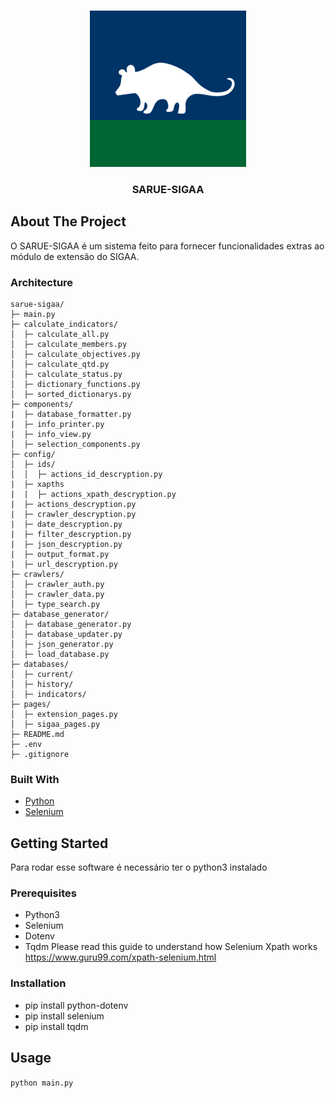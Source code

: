 

<!-- PROJECT LOGO -->
<br />
<p align="center">
  <img src="sarue-UnB.png" alt="Logo" width="250" height="250">

  <h3 align="center">SARUE-SIGAA</h3>
</p>



<!-- ABOUT THE PROJECT -->
## About The Project
O SARUE-SIGAA é um sistema feito para fornecer funcionalidades extras ao módulo de extensão do SIGAA.

### Architecture
```
sarue-sigaa/
├─ main.py
├─ calculate_indicators/
│  ├─ calculate_all.py
│  ├─ calculate_members.py
│  ├─ calculate_objectives.py
│  ├─ calculate_qtd.py
│  ├─ calculate_status.py
│  ├─ dictionary_functions.py
│  ├─ sorted_dictionarys.py
├─ components/
|  ├─ database_formatter.py
|  ├─ info_printer.py
|  ├─ info_view.py
│  ├─ selection_components.py
├─ config/
│  ├─ ids/
│  │  ├─ actions_id_descryption.py
|  ├─ xapths
|  |  ├─ actions_xpath_descryption.py
|  ├─ actions_descryption.py
|  ├─ crawler_descryption.py
|  ├─ date_descryption.py
|  ├─ filter_descryption.py
|  ├─ json_descryption.py
|  ├─ output_format.py
|  ├─ url_descryption.py
├─ crawlers/
│  ├─ crawler_auth.py
│  ├─ crawler_data.py
│  ├─ type_search.py  
├─ database_generator/
│  ├─ database_generator.py
│  ├─ database_updater.py
│  ├─ json_generator.py
│  ├─ load_database.py
├─ databases/
│  ├─ current/
│  ├─ history/
│  ├─ indicators/
├─ pages/
│  ├─ extension_pages.py
│  ├─ sigaa_pages.py
├─ README.md
├─ .env
├─ .gitignore
```

### Built With

* [Python](https://www.python.org/)
* [Selenium](https://selenium-python.readthedocs.io/)

<!-- GETTING STARTED -->
## Getting Started
Para rodar esse software é necessário ter o python3 instalado 

### Prerequisites

- Python3
- Selenium
- Dotenv
- Tqdm
Please read this guide to understand how Selenium Xpath works https://www.guru99.com/xpath-selenium.html

### Installation
- pip install python-dotenv
- pip install selenium
- pip install tqdm

<!-- USAGE EXAMPLES -->
## Usage
`python main.py`
